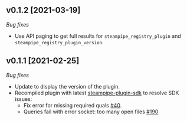 ## v0.1.2 [2021-03-19]

_Bug fixes_

- Use API paging to get full results for `steampipe_registry_plugin` and `steampipe_registry_plugin_version`.


## v0.1.1 [2021-02-25]

_Bug fixes_

- Update to display the version of the plugin.
- Recompiled plugin with latest [steampipe-plugin-sdk](https://github.com/turbot/steampipe-plugin-sdk) to resolve SDK issues:
  - Fix error for missing required quals [#40](https://github.com/turbot/steampipe-plugin-sdk/issues/42).
  - Queries fail with error socket: too many open files [#190](https://github.com/turbot/steampipe/issues/190)
